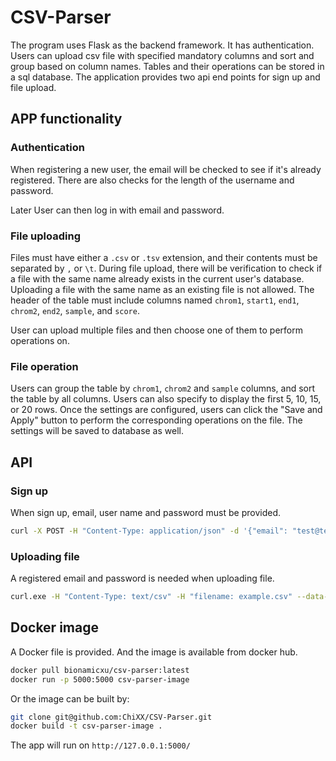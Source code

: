 # CSV-Parser

The program uses Flask as the backend framework. It has authentication. Users can upload csv file with specified mandatory columns and sort and group based on column names. Tables and their operations can be stored in a sql database. The application provides two api end points for sign up and file upload.

## APP functionality

### Authentication

When registering a new user, the email will be checked to see if it's already registered. There are also checks for the length of the username and password.

Later User can then log in with email and password.

### File uploading

Files must have either a `.csv` or `.tsv` extension, and their contents must be separated by `,` or `\t`. During file upload, there will be verification to check if a file with the same name already exists in the current user's database. Uploading a file with the same name as an existing file is not allowed. The header of the table must include columns named `chrom1`, `start1`, `end1`, `chrom2`, `end2`, `sample`, and `score`.

User can upload multiple files and then choose one of them to perform operations on.

### File operation

Users can group the table by `chrom1`, `chrom2` and `sample` columns, and sort the table by all columns. Users can also specify to display the first 5, 10, 15, or 20 rows. Once the settings are configured, users can click the "Save and Apply" button to perform the corresponding operations on the file. The settings will be saved to database as well.

## API

### Sign up

When sign up, email, user name and password must be provided.

```bash
curl -X POST -H "Content-Type: application/json" -d '{"email": "test@test", "name": "test", "password": "1234"}' http://127.0.0.1:5000/api/signup
```

### Uploading file

A registered email and password is needed when uploading file. 

```bash
curl.exe -H "Content-Type: text/csv" -H "filename: example.csv" --data-binary "@testfile/example.csv" -u test@test:1234 127.0.0.1:5000/api/upload
```

## Docker image

A Docker file is provided. And the image is available from docker hub.

```bash
docker pull bionamicxu/csv-parser:latest
docker run -p 5000:5000 csv-parser-image
```

Or the image can be built by:

```bash
git clone git@github.com:ChiXX/CSV-Parser.git
docker build -t csv-parser-image .
```

The app will run on `http://127.0.0.1:5000/`

